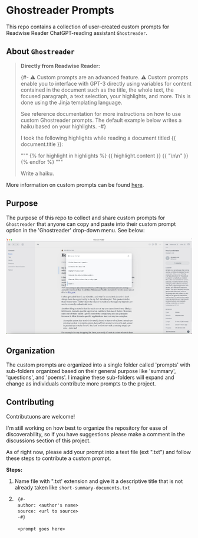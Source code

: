 # Ghostreader Prompts

This repo contains a collection of user-created custom prompts for Readwise Reader ChatGPT-reading assistant `Ghostreader`.

## About `Ghostreader`

> **Directly from Readwise Reader:**
>
> {#- ⚠️ Custom prompts are an advanced feature. ⚠️
> Custom prompts enable you to interface with GPT-3 directly using variables for content contained in the document such as the title, the whole text, the focused paragraph, a text selection, your highlights, and more. This is done using the Jinja templating language.
>
> See reference documentation for more instructions on how to use custom Ghostreader prompts. The default example below writes a haiku based on your highlights. -#}
>
> I took the following highlights while reading a document titled {{ document.title }}:
>
> """
> {% for highlight in highlights %}
> {{ highlight.content }} {{ "\n\n" }}
> {% endfor %}
> """
>
> Write a haiku.

More information on custom prompts can be found [here](https://readwise.io/reader/shared/01gr4nfn83amwaxps2nd8gjf5n/).

## Purpose

The purpose of this repo to collect and share custom prompts for `Ghostreader` that anyone can copy and paste into their custom prompt option in the 'Ghostreader' drop-down menu. See below:

![ghostreader-prompt](/images/ghostreader-prompt-screenshot.jpg)

## Organization

The custom prompts are organized into a single folder called 'prompts' with sub-folders organized based on their general purpose like 'summary', 'questions', and 'poems'. I imagine these sub-folders will expand and change as individuals contribute more prompts to the project.

## Contributing

Contributuons are welcome!

I'm still working on how best to organize the repository for ease of discoverability, so if you have suggestions please make a comment in the discussions section of this project.

As of right now, please add your prompt into a text file (ext ".txt") and follow these steps to contribute a custom prompt.

**Steps:**

1. Name file with ".txt' extension and give it a descriptive title that is not already taken like `short-summary-documents.txt`

2. ```text
    {#-
    author: <author's name>
    source: <url to source>
    -#}

    <prompt goes here>
    ```
